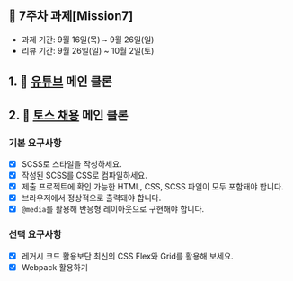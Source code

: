 ## 📌 7주차 과제[Mission7]

- 과제 기간: 9월 16일(목) ~ 9월 26일(일)
- 리뷰 기간: 9월 26일(일) ~ 10월 2일(토)

## 1. 🔗 [유튜브](https://www.youtube.com) 메인 클론

## 2. 🔗 [토스 채용](https://toss.im/career) 메인 클론

### 기본 요구사항

- [x] SCSS로 스타일을 작성하세요.
- [x] 작성된 SCSS를 CSS로 컴파일하세요.
- [x] 제출 프로젝트에 확인 가능한 HTML, CSS, SCSS 파일이 모두 포함돼야 합니다.
- [x] 브라우저에서 정상적으로 출력돼야 합니다.
- [x] `@media`를 활용해 반응형 레이아웃으로 구현해야 합니다.

### 선택 요구사항

- [x] 레거시 코드 활용보단 최신의 CSS Flex와 Grid를 활용해 보세요.
- [x] Webpack 활용하기
